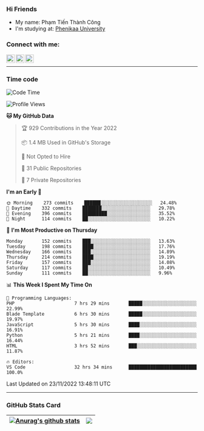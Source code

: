 ### Hi Friends

- My name: Phạm Tiến Thành Công
- I'm studying at: [Phenikaa University]


### Connect with me:
[<img align="left" alt="PhamTienThanhCong | Facebook" width="22px" src="https://upload.wikimedia.org/wikipedia/commons/thumb/1/16/Facebook-icon-1.png/640px-Facebook-icon-1.png" />][facebook]
[<img align="left" alt="PhamTienThanhCong | Zalo" width="22px" src="https://www.anphatpc.com.vn/template/anphat_2020v2/images/icon-zalo.jpg" />][zalo]
[<img align="left" alt="PhamTienThanhCong | LinkedIn" width="22px" src="https://cdn3.iconfinder.com/data/icons/inficons/512/linkedin.png" />][linkedin]

<br />

---

### Time code

<!--START_SECTION:waka-->
![Code Time](http://img.shields.io/badge/Code%20Time-749%20hrs%2021%20mins-blue)

![Profile Views](http://img.shields.io/badge/Profile%20Views-19-blue)

**🐱 My GitHub Data** 

> 🏆 929 Contributions in the Year 2022
 > 
> 📦 1.4 MB Used in GitHub's Storage 
 > 
> 🚫 Not Opted to Hire
 > 
> 📜 31 Public Repositories 
 > 
> 🔑 7 Private Repositories  
 > 
**I'm an Early 🐤** 

```text
🌞 Morning    273 commits    ██████░░░░░░░░░░░░░░░░░░░   24.48% 
🌆 Daytime    332 commits    ███████░░░░░░░░░░░░░░░░░░   29.78% 
🌃 Evening    396 commits    █████████░░░░░░░░░░░░░░░░   35.52% 
🌙 Night      114 commits    ██░░░░░░░░░░░░░░░░░░░░░░░   10.22%

```
📅 **I'm Most Productive on Thursday** 

```text
Monday       152 commits    ███░░░░░░░░░░░░░░░░░░░░░░   13.63% 
Tuesday      198 commits    ████░░░░░░░░░░░░░░░░░░░░░   17.76% 
Wednesday    166 commits    ███░░░░░░░░░░░░░░░░░░░░░░   14.89% 
Thursday     214 commits    ████░░░░░░░░░░░░░░░░░░░░░   19.19% 
Friday       157 commits    ███░░░░░░░░░░░░░░░░░░░░░░   14.08% 
Saturday     117 commits    ██░░░░░░░░░░░░░░░░░░░░░░░   10.49% 
Sunday       111 commits    ██░░░░░░░░░░░░░░░░░░░░░░░   9.96%

```


📊 **This Week I Spent My Time On** 

```text
💬 Programming Languages: 
PHP                      7 hrs 29 mins       █████░░░░░░░░░░░░░░░░░░░░   22.99% 
Blade Template           6 hrs 30 mins       █████░░░░░░░░░░░░░░░░░░░░   19.97% 
JavaScript               5 hrs 30 mins       ████░░░░░░░░░░░░░░░░░░░░░   16.91% 
Python                   5 hrs 21 mins       ████░░░░░░░░░░░░░░░░░░░░░   16.44% 
HTML                     3 hrs 52 mins       ███░░░░░░░░░░░░░░░░░░░░░░   11.87%

🔥 Editors: 
VS Code                  32 hrs 34 mins      █████████████████████████   100.0%

```


 Last Updated on 23/11/2022 13:48:11 UTC
<!--END_SECTION:waka-->

---

### GitHub Stats Card

| <a href="https://github.com/phamtienthanhcong"><img align="center" src="https://github-readme-stats.vercel.app/api?username=PhamTienThanhCong&show_icons=true&include_all_commits=true&theme=buefy&hide_border=true&theme=ocean_dark" alt="Anurag's github stats" /></a> | <a href="https://github.com/phamtienthanhcong"><img align="center" src="https://github-readme-stats.vercel.app/api/top-langs/?username=PhamTienThanhCong&layout=compact&theme=buefy&hide_border=true&theme=ocean_dark" /></a> |
| ------------- | ------------- |

[Phenikaa University]: https://phenikaa-uni.edu.vn/vi
[facebook]: https://www.facebook.com/phamtienthanhcong
[linkedin]: https://linkedin.com/in/phamtienthanhcong
[zalo]: https://zalo.me/0396396332
[tiktok]: https://www.tiktok.com/@phamtienthanhcong
[web]: https://github.com/PhamTienThanhCong/web_dev
[min project]: https://github.com/PhamTienThanhCong/Project-Of-Web
[c and cpp]: https://github.com/PhamTienThanhCong/Code_C_and_Cpro
[python]: https://github.com/PhamTienThanhCong/Python_beginer
